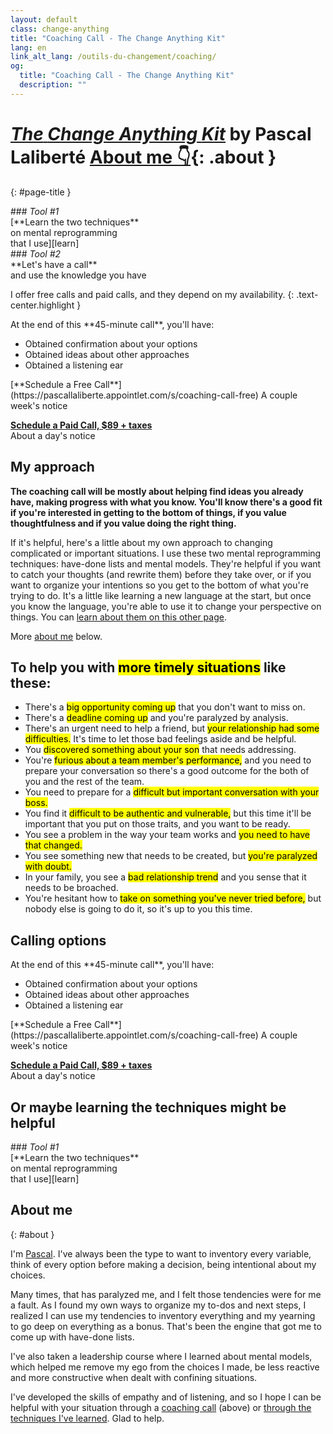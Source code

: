 ```yaml
---
layout: default
class: change-anything
title: "Coaching Call - The Change Anything Kit"
lang: en
link_alt_lang: /outils-du-changement/coaching/
og:
  title: "Coaching Call - The Change Anything Kit"
  description: ""
---
```


# [<em><span class="the-kit">The</span> <span class="name">Change Anything</span> <span class="the-kit">Kit</span></em>](/change-anything/) <span class="tagline">by Pascal Laliberté [About me 👇](#about){: .about }</span>
{: #page-title }

[learn]: ../learn/
[coaching]: ../coaching/

<div class="clearfix margin-top kit-options" markdown="1">
<div class="left" markdown="1">
### <em class="kit-option-label">Tool #1</em><br> [**Learn the two techniques**<br> on mental reprogramming<br> that I use][learn]
</div>

<div class="right active" markdown="1">
### <em class="kit-option-label">Tool #2</em><br> **Let's have a call**<br> and use the knowledge you have
</div>
</div>

I offer free calls and paid calls, and they depend on my availability.
{: .text-center.highlight }

<div class="clearfix margin-top" markdown="1">
<div class="left" markdown="1">
At the end of this **45-minute call**, you'll have:

* Obtained confirmation about your options
* Obtained ideas about other approaches
* Obtained a listening ear
</div>

<div class="right" markdown="1">
[**Schedule a Free Call**](https://pascallaliberte.appointlet.com/s/coaching-call-free)  
A couple week's notice

[**Schedule a Paid Call, $89 + taxes**](https://pascallaliberte.appointlet.com/s/coaching-call)  
About a day's notice
</div>
</div>

## My approach

**The coaching call will be mostly about helping find ideas you already have, making progress with what you know. You'll know there's a good fit if you're interested in getting to the bottom of things, if you value thoughtfulness and if you value doing the right thing.**

If it's helpful, here's a little about my own approach to changing complicated or important situations. I use these two mental reprogramming techniques: have-done lists and mental models. They're helpful if you want to catch your thoughts (and rewrite them) before they take over, or if you want to organize your intentions so you get to the bottom of what you're trying to do. It's a little like learning a new language at the start, but once you know the language, you're able to use it to change your perspective on things. You can [learn about them on this other page][learn].

More [about me](#about) below.

## To help you with <mark>more timely situations</mark> like these:

<div markdown="1" class="examples">

* There's a <mark>big opportunity coming up</mark> that you don't want to miss on.
* There's a <mark>deadline coming up</mark> and you're paralyzed by analysis.
* There's an urgent need to help a friend, but <mark>your relationship had some difficulties.</mark> It's time to let those bad feelings aside and be helpful.
* You <mark>discovered something about your son</mark> that needs addressing.
* You're <mark>furious about a team member's performance,</mark> and you need to prepare your conversation so there's a good outcome for the both of you and the rest of the team.
* You need to prepare for a <mark>difficult but important conversation with your boss.</mark>
* You find it <mark>difficult to be authentic and vulnerable,</mark> but this time it'll be important that you put on those traits, and you want to be ready.
* You see a problem in the way your team works and <mark>you need to have that changed.</mark>
* You see something new that needs to be created, but <mark>you're paralyzed with doubt.</mark>
* In your family, you see a <mark>bad relationship trend</mark> and you sense that it needs to be broached.
* You're hesitant how to <mark>take on something you've never tried before,</mark> but nobody else is going to do it, so it's up to you this time.

</div>

## Calling options

<div class="clearfix margin-top" markdown="1">
<div class="left" markdown="1">
At the end of this **45-minute call**, you'll have:

* Obtained confirmation about your options
* Obtained ideas about other approaches
* Obtained a listening ear
</div>

<div class="right" markdown="1">
[**Schedule a Free Call**](https://pascallaliberte.appointlet.com/s/coaching-call-free)  
A couple week's notice

[**Schedule a Paid Call, $89 + taxes**](https://pascallaliberte.appointlet.com/s/coaching-call)  
About a day's notice
</div>
</div>

## Or maybe learning the techniques might be helpful

<div class="clearfix margin-top kit-options" markdown="1">
<div class="" markdown="1">
### <em class="kit-option-label">Tool #1</em><br> [**Learn the two techniques**<br> on mental reprogramming<br> that I use][learn]
</div>
</div>

## About me
{: #about }

I'm [Pascal](/). I've always been the type to want to inventory every variable, think of every option before making a decision, being intentional about my choices.

Many times, that has paralyzed me, and I felt those tendencies were for me a fault. As I found my own ways to organize my to-dos and next steps, I realized I can use my tendencies to inventory everything and my yearning to go deep on everything as a bonus. That's been the engine that got me to come up with have-done lists.

I've also taken a leadership course where I learned about mental models, which helped me remove my ego from the choices I made, be less reactive and more constructive when dealt with confining situations.

I've developed the skills of empathy and of listening, and so I hope I can be helpful with your situation through a [coaching call][coaching] (above) or [through the techniques I've learned][learn]. Glad to help.
